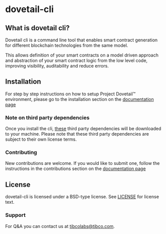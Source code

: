 # dovetail-cli

## What is dovetail cli?

Dovetail cli is a command line tool that enables smart contract generation for different blockchain technologies from the same model.

This allows definition of your smart contracts on a model driven approach and abstraction of your smart contract logic from the low level code, improving visibility, auditability and reduce errors.

## Installation

For step by step instructions on how to setup Project Dovetail™ environment, please go to the installation section on the [documentation page](https://tibcosoftware.github.io/dovetail/getting-started/getting-started-cli/)

### Note on third party dependencies

Once you install the cli, [these](./go.sum) third party dependencies will be downloaded to your machine. Please note that these third party dependencies are subject to their own license terms.

### Contributing

New contributions are welcome. If you would like to submit one, follow the instructions in the contributions section on the [documentation page](https://tibcosoftware.github.io/dovetail/contributing/contributing/)

## License
dovetail-cli is licensed under a BSD-type license. See [LICENSE](https://github.com/TIBCOSoftware/dovetail-cli/blob/master/LICENSE) for license text.

### Support
For Q&A you can contact us at tibcolabs@tibco.com.
